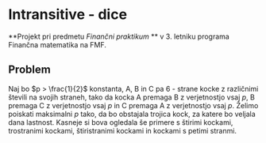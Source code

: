# Intransitive - dice
**Projekt pri predmetu *Finančni praktikum* ** v 3. letniku programa Finančna matematika na FMF.
## Problem
Naj bo $p > \frac{1}{2}$ konstanta, A, B in C pa 6 - strane kocke z različnimi števili na svojih straneh, tako da kocka A premaga B z verjetnostjo vsaj $p$, B premaga C z verjetnostjo vsaj $p$ in C premaga A z verjetnostjo vsaj $p$. Želimo poiskati maksimalni $p$ tako, da bo obstajala trojica kock, za katere bo veljala dana lastnost. Kasneje si bova ogledala še primere s štirimi kockami, trostranimi kockami, štiristranimi kockami
in kockami s petimi stranmi.
